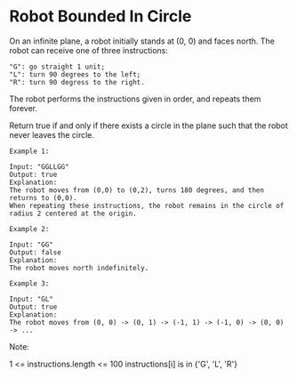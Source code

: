 # Robot Bounded In Circle

On an infinite plane, a robot initially stands at (0, 0) and faces north.  The robot can receive one of three instructions:

```
"G": go straight 1 unit;
"L": turn 90 degrees to the left;
"R": turn 90 degress to the right.
```

The robot performs the instructions given in order, and repeats them forever.

Return true if and only if there exists a circle in the plane such that the robot never leaves the circle.

 
```
Example 1:

Input: "GGLLGG"
Output: true
Explanation: 
The robot moves from (0,0) to (0,2), turns 180 degrees, and then returns to (0,0).
When repeating these instructions, the robot remains in the circle of radius 2 centered at the origin.
```
```
Example 2:

Input: "GG"
Output: false
Explanation: 
The robot moves north indefinitely.
```
```
Example 3:

Input: "GL"
Output: true
Explanation: 
The robot moves from (0, 0) -> (0, 1) -> (-1, 1) -> (-1, 0) -> (0, 0) -> ...
```

Note:

1 <= instructions.length <= 100
instructions[i] is in {'G', 'L', 'R'}
